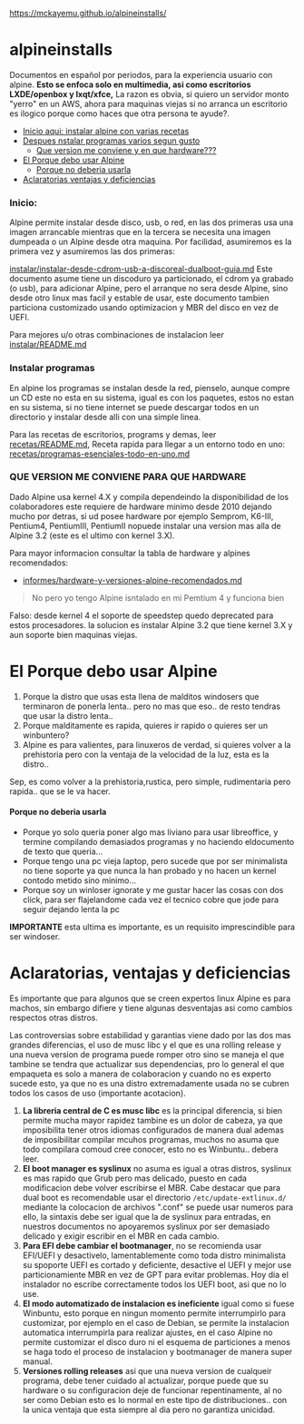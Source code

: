 https://mckayemu.github.io/alpineinstalls/

# alpineinstalls

Documentos en español por periodos, para la experiencia usuario con alpine. 
**Esto se enfoca solo en multimedia, asi como  escritorios LXDE/openbox y lxqt/xfce,** 
La razon es obvia, si quiero un servidor monto "yerro" en un AWS, ahora para maquinas viejas 
si no arranca un escritorio es ilogico porque como haces que otra persona te ayude?.

* [Inicio aqui: instalar alpine con varias recetas](#inicio)
* [Despues nstalar programas varios segun gusto](#instalar-programas)
  * [Que version me conviene y en que hardware???](#que-version-me-conviene-para-que-hardware)
* [El Porque debo usar Alpine](#el-porque-debo-usar-alpine)
  * [Porque no deberia usarla](#porque-no-deberia-usarla)
* [Aclaratorias ventajas y deficiencias](#aclaratorias-ventajas-y-deficiencias)

### Inicio:

Alpine permite instalar desde disco, usb, o red, en las dos primeras usa una imagen arrancable mientras 
que en la tercera se necesita una imagen dumpeada o un Alpine desde otra maquina. Por facilidad, 
asumiremos es la primera vez y asumiremos las dos primeras:

[instalar/instalar-desde-cdrom-usb-a-discoreal-dualboot-guia.md](instalar/instalar-desde-cdrom-usb-a-discoreal-dualboot-guia.md)
Este documento asume tiene un discoduro ya particionado, el cdrom ya grabado (o usb), para adicionar Alpine, 
pero el arranque no sera desde Alpine, sino desde otro linux mas facil y estable de usar, 
este documento tambien particiona customizado usando optimizacion y MBR del disco en vez de UEFI.

Para mejores u/o otras combinaciones de instalacion leer [instalar/README.md](instalar/README.md)

### Instalar programas

En alpine los programas se instalan desde la red, pienselo, aunque compre un CD este no esta en su sistema, 
igual es con los paquetes, estos no estan en su sistema, si no tiene internet se puede descargar todos 
en un directorio y instalar desde alli con una simple linea.

Para las recetas de escritorios, programs y demas, leer [recetas/README.md](recetas/README.md), 
Receta rapida para llegar a un entorno todo en uno: [recetas/programas-esenciales-todo-en-uno.md](recetas/programas-esenciales-todo-en-uno.md)

### QUE VERSION ME CONVIENE PARA QUE HARDWARE

Dado Alpine usa kernel 4.X y compila dependeindo la disponibilidad de los colaboradores 
este requiere de hardware minimo desde 2010 dejando mucho por detras, si ud posee 
hardware por ejemplo Semprom, K6-III, Pentium4, PentiumIII, PentiumII nopuede instalar 
una version mas alla de Alpine 3.2 (este es el ultimo con kernel 3.X).

Para mayor informacion consultar la tabla de hardware y alpines recomendados:
* [informes/hardware-y-versiones-alpine-recomendados.md](informes/hardware-y-versiones-alpine-recomendados.md)

> No pero yo tengo Alpine isntalado en mi Pemtium 4 y funciona bien

Falso: desde kernel 4 el soporte de speedstep quedo deprecated para estos procesadores. 
la solucion es instalar Alpine 3.2 que tiene kernel 3.X y aun soporte bien maquinas viejas.

# El Porque debo usar Alpine

1. Porque la distro que usas esta llena de malditos windosers que terminaron de ponerla lenta.. 
pero no mas que eso.. de resto tendras que usar la distro lenta..
2. Porque malditamente es rapida, quieres ir rapido o quieres ser un winbuntero?
2. Alpine es para valientes, para linuxeros de verdad, si quieres volver a la prehistoria 
pero con la ventaja de la velocidad de la luz, esta es la distro..

Sep, es como volver a la prehistoria,rustica, pero simple, rudimentaria pero rapida.. que se le va hacer.

#### Porque no deberia usarla

* Porque yo solo queria poner algo mas liviano para usar libreoffice, 
y termine compilando demasiados programas y no haciendo eldocumento de texto que queria...
* Porque tengo una pc vieja laptop, pero sucede que por ser minimalista no tiene soporte 
ya que nunca la han probado y no hacen un kernel contodo metido sino minimo...
* Porque soy un winloser ignorate y me gustar hacer las cosas con dos click, 
para ser flajelandome cada vez el tecnico cobre que jode para seguir dejando lenta la pc

**IMPORTANTE** esta ultima es importante, es un requisito imprescindible para ser windoser.

# Aclaratorias, ventajas y deficiencias

Es importante que para algunos que se creen expertos linux Alpine es para machos, 
sin embargo difiere y tiene algunas desventajas asi como cambios respectos otras distros.

Las controversias sobre estabilidad y garantias viene dado por las dos mas grandes diferencias, 
el uso de musc libc y el que es una rolling release y una nueva version de programa puede romper otro 
sino se maneja el que tambine se tendra que actualizar sus dependencias, pro lo general 
el que empaqueta es solo a manera de colaboracion y cuando no es experto sucede esto, 
ya que no es una distro extremadamente usada no se cubren todos los casos de uso (importante acotacion).

1. **La libreria central de C es musc libc** es la principal diferencia, si bien permite 
mucha mayor rapidez tambine es un dolor de cabeza, ya que imposibilita tener otros idiomas 
configurados de manera dual ademas de imposibilitar compilar mcuhos programas, muchos 
no asuma que todo compilara comoud cree conocer, esto no es Winbuntu.. debera leer.
2. **El boot manager es syslinux** no asuma es igual a otras distros, syslinux es mas 
rapido que Grub pero mas delicado, puesto en cada modificacion debe volver escribirse el MBR. 
Cabe destacar que para dual boot es recomendable usar el directorio `/etc/update-extlinux.d/` 
mediante la colocacion de archivos ".conf" se puede usar numeros para ello, la sintaxis debe 
ser igual que la de syslinux para entradas, en nuestros documentos no apoyaremos syslinux 
por ser demasiado delicado y exigir escribir en el MBR en cada cambio.
3. **Para EFI debe cambiar el bootmanager**, no se recomienda usar EFI/UEFI y desactivelo, 
lamentablemente como toda distro minimalista su spoporte UEFI es cortado y deficiente, 
desactive el UEFI y mejor use particionamiente MBR en vez de GPT para evitar problemas. 
Hoy dia el instalador no escribe correctamente todos los UEFI boot, asi que no lo use.
4. **El modo automatizado de instalacion es ineficiente** igual como si fuese Winbuntu, 
esto porque en ningun momento permite interrumpirlo para customizar, por ejemplo en el 
caso de Debian, se permite la instalacion automatica interrumpirla para realizar ajustes, 
en el caso Alpine no permite customizar el disco duro ni el esquema de particiones 
a menos se haga todo el proceso de instalacion y bootmanager de manera super manual.
5. **Versiones rolling releases** asi que una nueva version de cualqueir programa, 
debe tener cuidado al actualizar, porque puede que su hardware o su configuracion deje 
de funcionar repentinamente, al no ser como Debian esto es lo normal en este tipo de 
distribuciones.. con la unica ventaja que esta siempre al dia pero no garantiza unicidad.


